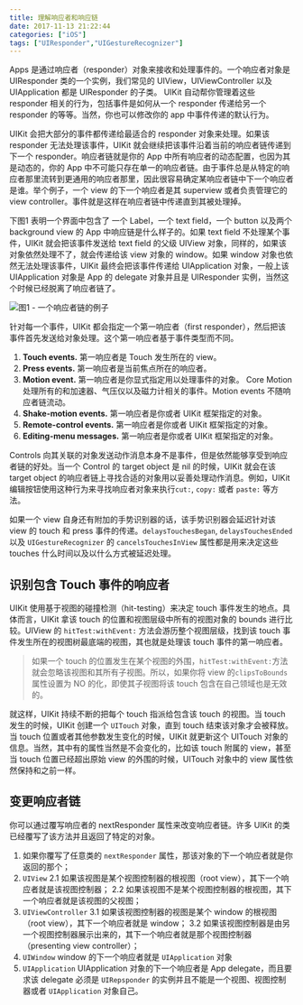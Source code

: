 ```yaml
---
title: 理解响应者和响应链
date: 2017-11-13 21:22:44
categories: ["iOS"]
tags: ["UIResponder","UIGestureRecognizer"]
---
```


Apps 是通过响应者（responder）对象来接收和处理事件的。一个响应者对象是 UIResponder 类的一个实例，我们常见的 UIView，UIViewController 以及 UIApplication 都是 UIResponder 的子类。 UIKit 自动帮你管理着这些 responder 相关的行为，包括事件是如何从一个 responder 传递给另一个 responder 的等等。当然，你也可以修改你的 app 中事件传递的默认行为。

UIKit 会把大部分的事件都传递给最适合的 responder 对象来处理。如果该 responder 无法处理该事件，UIKit 就会继续把该事件沿着当前的响应者链传递到下一个 responder。响应者链就是你的 App 中所有响应者的动态配置，也因为其是动态的，你的 App 中不可能只存在单一的响应者链。由于事件总是从特定的响应者那里流转到更通用的响应者那里，因此很容易确定某响应者链中下一个响应者是谁。举个例子，一个 view 的下一个响应者是其 superview 或者负责管理它的 view controller。事件就是这样在响应者链中传递直到其被处理掉。

下图1 表明一个界面中包含了 一个 Label，一个 text field，一个 button 以及两个 background view 的 App 中响应链是什么样子的。如果 text field 不处理某个事件，UIKit 就会把该事件发送给 text field 的父级 UIView 对象，同样的，如果该对象依然处理不了，就会传递给该 view 对象的 window。如果 window 对象也依然无法处理该事件，UIKit 最终会把该事件传递给 UIApplication 对象，一般上该 UIApplication 对象是 App 的 delegate 对象并且是 UIResponder 实例，当然这个时候已经脱离了响应者链了。

![图1 - 一个响应者链的例子](https://ws4.sinaimg.cn/large/006tKfTcly1flgs9djns2j30zp0lyac6.jpg)

针对每一个事件，UIKit 都会指定一个第一响应者（first responder），然后把该事件首先发送给对象处理。这个第一响应者基于事件类型而不同。

1. **Touch events.** 第一响应者是 Touch 发生所在的 view。
2. **Press events.** 第一响应者是当前焦点所在的响应者。
3. **Motion event.** 第一响应者是你显式指定用以处理事件的对象。 Core Motion 处理所有的和加速器、气压仪以及磁力计相关的事件。Motion events 不随响应者链流动。
4. **Shake-motion events.** 第一响应者是你或者 UIKit 框架指定的对象。
5. **Remote-control events.** 第一响应者是你或者 UIKit 框架指定的对象。
6. **Editing-menu messages.** 第一响应者是你或者 UIKit 框架指定的对象。


Controls 向其关联的对象发送动作消息本身不是事件，但是依然能够享受到响应者链的好处。当一个 Control 的 target object 是 nil 的时候，UIKit 就会在该 target object 的响应者链上寻找合适的对象用以妥善处理动作消息。例如，UIKit 编辑按钮使用这种行为来寻找响应者对象来执行`cut:`, `copy:` 或者 `paste:` 等方法。

如果一个 view 自身还有附加的手势识别器的话，该手势识别器会延迟针对该 view 的 touch 和 press 事件的传递。`delaysTouchesBegan`, `delaysTouchesEnded` 以及 `UIGestureRecognizer` 的 `cancelsTouchesInView` 属性都是用来决定这些 touches 什么时间以及以什么方式被延迟处理。


## 识别包含 Touch 事件的响应者

UIKit 使用基于视图的碰撞检测（hit-testing）来决定 touch 事件发生的地点。具体而言，UIKit  拿该 touch 的位置和视图层级中所有的视图对象的 bounds 进行比较。UIView 的 `hitTest:withEvent:` 方法会游历整个视图层级，找到该 touch 事件发生所在的视图树最底端的视图，其也就是处理该 touch 事件的第一响应者。

> 如果一个 touch 的位置发生在某个视图的外围，`hitTest:withEvent:`方法就会忽略该视图和其所有子视图。所以，如果你将 view 的`clipsToBounds`属性设置为 NO 的化，即使其子视图将该 touch 包含在自己领域也是无效的。

就这样，UIKit 持续不断的把每个 touch 指派给包含该 touch 的视图。当 touch 发生的时候，UIKit 创建一个 `UITouch` 对象，直到 touch 结束该对象才会被释放。当 touch 位置或者其他参数发生变化的时候，UIKit 就更新这个 UITouch 对象的信息。当然，其中有的属性当然是不会变化的，比如该 touch 附属的 view，甚至当 touch 位置已经超出原始 view 的外围的时候，UITouch 对象中的 view 属性依然保持和之前一样。

## 变更响应者链

你可以通过覆写响应者的 nextResponder 属性来改变响应者链。许多 UIKit 的类已经覆写了该方法并且返回了特定的对象。

1. 如果你覆写了任意类的 `nextResponder` 属性，那该对象的下一个响应者就是你返回的那个；
2. `UIView`
	2.1 如果该视图是某个视图控制器的根视图（root view），其下一个响应者就是该视图控制器；
	2.2 如果该视图不是某个视图控制器的根视图，其下一个响应者就是该视图的父视图；
3. `UIViewController`
	3.1 如果该视图控制器的视图是某个 window 的根视图（root view），其下一个响应者就是 window；
	3.2 如果该视图控制器是由另一个视图控制器展示出来的，其下一个响应者就是那个视图控制器（presenting view controller）；
4. `UIWindow`  window 的下一个响应者就是 `UIApplication` 对象
5. `UIApplication`  UIApplication 对象的下一个响应者是 App delegate，而且要求该 delegate 必须是 `UIRepsponder` 的实例并且不能是一个视图、视图控制器或者 `UIApplication` 对象自己。






[image-1]:	http://7xilk1.com1.z0.glb.clouddn.com/responder_chain_overview_2x.png

